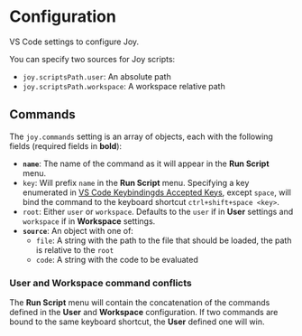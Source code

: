 # Configuration

VS Code settings to configure Joy.

You can specify two sources for Joy scripts:

* `joy.scriptsPath.user`: An absolute path
* `joy.scriptsPath.workspace`: A workspace relative path 

## Commands

The `joy.commands` setting is an array of objects, each with the following fields (required fields in **bold**):

* **`name`**: The name of the command as it will appear in the **Run Script** menu.
* `key`: Will prefix `name` in the **Run Script** menu. Specifying a key enumerated in [VS Code Keybindingds Accepted Keys](https://code.visualstudio.com/docs/getstarted/keybindings#_accepted-keys), except `space`, will bind the command to the keyboard shortcut `ctrl+shift+space <key>`.
* `root`: Either `user` or `workspace`. Defaults to the `user` if in **User** settings and `workspace` if in **Workspace** settings.
* **`source`**: An object with one of:
  * `file`: A string with the path to the file that should be loaded, the path is relative to the `root`
  * `code`: A string with the code to be evaluated 

### User and Workspace command conflicts

The **Run Script** menu will contain the concatenation of the commands defined in the **User** and **Workspace** configuration. If two commands are bound to the same keyboard shortcut, the **User** defined one will win.

